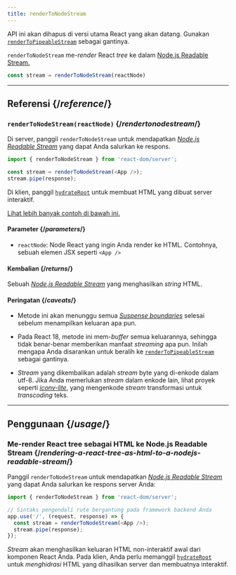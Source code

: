 ```yaml
---
title: renderToNodeStream
---
```


<Deprecated>

API ini akan dihapus di versi utama React yang akan datang. Gunakan [`renderToPipeableStream`](/reference/react-dom/server/renderToPipeableStream) sebagai gantinya.

</Deprecated>

<Intro>

`renderToNodeStream` me-_render_ React _tree_ ke dalam [Node.js Readable Stream.](https://nodejs.org/api/stream.html#readable-streams)

```js
const stream = renderToNodeStream(reactNode)
```

</Intro>

<InlineToc />

---

## Referensi {/*reference*/}

### `renderToNodeStream(reactNode)` {/*rendertonodestream*/}

Di server, panggil `renderToNodeStream` untuk mendapatkan [_Node.js Readable Stream_](https://nodejs.org/api/stream.html#readable-streams) yang dapat Anda salurkan ke respons.

```js
import { renderToNodeStream } from 'react-dom/server';

const stream = renderToNodeStream(<App />);
stream.pipe(response);
```

Di klien, panggil [`hydrateRoot`](/reference/react-dom/client/hydrateRoot) untuk membuat HTML yang dibuat server interaktif.

[Lihat lebih banyak contoh di bawah ini.](#usage)

#### Parameter {/*parameters*/}

* `reactNode`: Node React yang ingin Anda render ke HTML. Contohnya, sebuah elemen JSX seperti `<App />`

#### Kembalian {/*returns*/}

Sebuah [_Node.js Readable Stream_](https://nodejs.org/api/stream.html#readable-streams) yang menghasilkan _string_ HTML.

#### Peringatan {/*caveats*/}

* Metode ini akan menunggu semua [_Suspense boundaries_](/reference/react/Suspense) selesai sebelum menampilkan keluaran apa pun.

* Pada React 18, metode ini mem-_buffer_ semua keluarannya, sehingga tidak benar-benar memberikan manfaat _streaming_ apa pun. Inilah mengapa Anda disarankan untuk beralih ke [`renderToPipeableStream`](/reference/react-dom/server/renderToPipeableStream) sebagai gantinya.

* _Stream_ yang dikembalikan adalah _stream_ byte yang di-enkode dalam utf-8. Jika Anda memerlukan _stream_ dalam enkode lain, lihat proyek seperti [_iconv-lite_](https://www.npmjs.com/package/iconv-lite), yang mengenkode _stream_ transformasi untuk _transcoding_ teks.

---

## Penggunaan {/*usage*/}

### Me-render React tree sebagai HTML ke Node.js Readable Stream {/*rendering-a-react-tree-as-html-to-a-nodejs-readable-stream*/}

Panggil `renderToNodeStream` untuk mendapatkan [_Node.js Readable Stream_](https://nodejs.org/api/stream.html#readable-streams) yang dapat Anda salurkan ke respons server Anda:

```js {5-6}
import { renderToNodeStream } from 'react-dom/server';

// Sintaks pengendali rute bergantung pada framework backend Anda
app.use('/', (request, response) => {
  const stream = renderToNodeStream(<App />);
  stream.pipe(response);
});
```

_Stream_ akan menghasilkan keluaran HTML non-interaktif awal dari komponen React Anda. Pada klien, Anda perlu memanggil [`hydrateRoot`](/reference/react-dom/client/hydrateRoot) untuk *menghidrasi* HTML yang dihasilkan server dan membuatnya interaktif.
